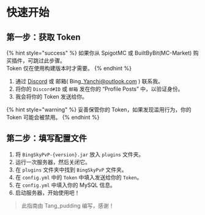 # 快速开始

## 第一步：获取 Token

{% hint style="success" %}
如果你从 SpigotMC 或 BuiltByBit(MC-Market) 购买插件，可跳过此步骤。\
Token 仅在使用构建版本时才需要。
{% endhint %}

1. 通过 [Discord](https://discord.gg/MZ74zFevCD) 或 邮箱( Bing\_Yanchi@outlook.com ) 联系我。
2. 将你的 `Discord#ID` 或 `邮箱`  发在你的 “Profile Posts” 中，以验证身份。
3. 我会将你的 Token 发送给你。

{% hint style="warning" %}
妥善保管你的 Token，如果发现滥用行为，你的 Token 可能会被禁用。
{% endhint %}

## 第二步：填写配置文件

1. 将 `BingSkyPvP-{version}.jar` 放入 `plugins` 文件夹。
2. 运行一次服务器，然后关闭它。
3. 在 `plugins` 文件夹中找到 `BingSkyPvP` 文件夹。
4. 在 `config.yml` 中的 `Token` 中填入发送给你的 `Token`。
5. 在 `config.yml` 中填入你的 MySQL 信息。
6. 启动服务器，开始使用吧！

> 此指南由 Tang\_pudding 编写，感谢！
